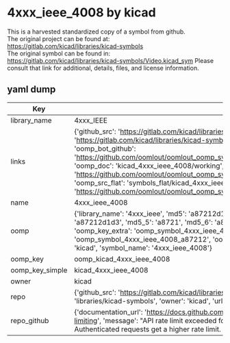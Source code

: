 # 4xxx_ieee_4008 by kicad  
This is a harvested standardized copy of a symbol from github.  
The original project can be found at:  
https://gitlab.com/kicad/libraries/kicad-symbols  
The original symbol can be found in:
https://gitlab.com/kicad/libraries/kicad-symbols/Video.kicad_sym
Please consult that link for additional, details, files, and license information.  
## yaml dump  
| Key | Value |  
| --- | --- |  
| library_name | 4xxx_IEEE |  
| links | {'github_src': 'https://gitlab.com/kicad/libraries/kicad-symbols/Video.kicad_sym', 'github_src_repo': 'https://gitlab.com/kicad/libraries/kicad-symbols', 'oomp_bot': 'kicad_4xxx_ieee_4008/working', 'oomp_bot_github': 'https://github.com/oomlout/oomlout_oomp_symbol_bot/tree/main/kicad_4xxx_ieee_4008/working', 'oomp_doc': 'kicad_4xxx_ieee_4008/working', 'oomp_doc_github': 'https://github.com/oomlout/oomlout_oomp_symbol_doc/tree/main/kicad_4xxx_ieee_4008/working', 'oomp_src_flat': 'symbols_flat/kicad_4xxx_ieee_4008/working', 'oomp_src_flat_github': 'https://github.com/oomlout/oomlout_oomp_symbol_src/tree/main/kicad_4xxx_ieee_4008/working'} |  
| name | 4xxx_ieee_4008 |  
| oomp | {'library_name': '4xxx_ieee', 'md5': 'a87212d1d3cbff06bb6d2ed44019e8db', 'md5_10': 'a87212d1d3', 'md5_5': 'a8721', 'md5_6': 'a87212', 'oomp_key': 'oomp_4xxx_ieee_4008', 'oomp_key_extra': 'oomp_symbol_4xxx_ieee_4008', 'oomp_key_full': 'oomp_symbol_4xxx_ieee_4008_a87212', 'oomp_key_simple': '4xxx_ieee_4008', 'owner_name': 'kicad', 'symbol_name': '4xxx_ieee_4008'} |  
| oomp_key | oomp_kicad_4xxx_ieee_4008 |  
| oomp_key_simple | kicad_4xxx_ieee_4008 |  
| owner | kicad |  
| repo | {'github_src': 'https://gitlab.com/kicad/libraries/kicad-symbols/Video.kicad_sym', 'name': 'libraries/kicad-symbols', 'owner': 'kicad', 'url': 'https://gitlab.com/kicad/libraries/kicad-symbols'} |  
| repo_github | {'documentation_url': 'https://docs.github.com/rest/overview/resources-in-the-rest-api#rate-limiting', 'message': "API rate limit exceeded for 84.66.173.59. (But here's the good news: Authenticated requests get a higher rate limit. Check out the documentation for more details.)"} |  

